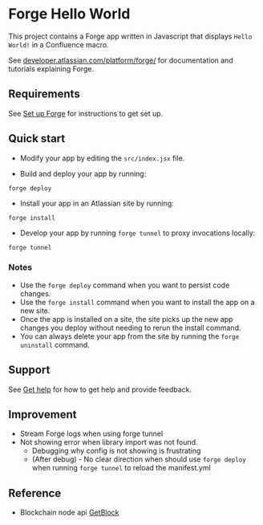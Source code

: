 # Forge Hello World

This project contains a Forge app written in Javascript that displays `Hello World!` in a Confluence macro. 

See [developer.atlassian.com/platform/forge/](https://developer.atlassian.com/platform/forge) for documentation and tutorials explaining Forge.

## Requirements

See [Set up Forge](https://developer.atlassian.com/platform/forge/set-up-forge/) for instructions to get set up.

## Quick start

- Modify your app by editing the `src/index.jsx` file.

- Build and deploy your app by running:
```
forge deploy
```

- Install your app in an Atlassian site by running:
```
forge install
```

- Develop your app by running `forge tunnel` to proxy invocations locally:
```
forge tunnel
```

### Notes
- Use the `forge deploy` command when you want to persist code changes.
- Use the `forge install` command when you want to install the app on a new site.
- Once the app is installed on a site, the site picks up the new app changes you deploy without needing to rerun the install command.
- You can always delete your app from the site by running the `forge uninstall` command.

## Support

See [Get help](https://developer.atlassian.com/platform/forge/get-help/) for how to get help and provide feedback.

## Improvement

- Stream Forge logs when using forge tunnel
- Not showing error when library import was not found.
  - Debugging why config is not showing is frustrating
  - (After debug) - No clear direction when should use `forge deploy` when running `forge tunnel` to reload the manifest.yml

## Reference

- Blockchain node api [GetBlock](https://getblock.io/en/)